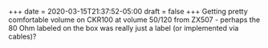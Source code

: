 +++
date = 2020-03-15T21:37:52-05:00
draft = false
+++
Getting pretty comfortable volume on CKR100 at volume 50/120 from ZX507 - perhaps the 80 Ohm labeled on the box was really just a label (or implemented via cables)?